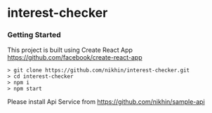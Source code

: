
# interest-checker

### Getting Started

This project is built using  Create React App https://github.com/facebook/create-react-app
```
> git clone https://github.com/nikhin/interest-checker.git
> cd interest-checker
> npm i
> npm start
```

Please install Api Service from https://github.com/nikhin/sample-api



